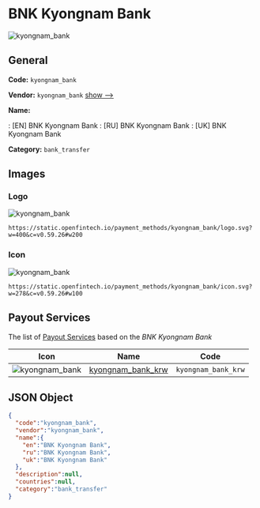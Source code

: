 
# BNK Kyongnam Bank 
![kyongnam_bank](https://static.openfintech.io/payment_methods/kyongnam_bank/logo.svg?w=400&c=v0.59.26#w200)  

## General 
**Code:** `kyongnam_bank` 
 
**Vendor:** `kyongnam_bank` [show -->](/vendors/kyongnam_bank/) 
 
**Name:** 
 
:	[EN] BNK Kyongnam Bank 
:	[RU] BNK Kyongnam Bank 
:	[UK] BNK Kyongnam Bank 
 
**Category:** `bank_transfer` 
 

## Images 

### Logo 
![kyongnam_bank](https://static.openfintech.io/payment_methods/kyongnam_bank/logo.svg?w=400&c=v0.59.26#w200)  

```
https://static.openfintech.io/payment_methods/kyongnam_bank/logo.svg?w=400&c=v0.59.26#w200
```  

### Icon 
![kyongnam_bank](https://static.openfintech.io/payment_methods/kyongnam_bank/icon.svg?w=278&c=v0.59.26#w100)  

```
https://static.openfintech.io/payment_methods/kyongnam_bank/icon.svg?w=278&c=v0.59.26#w100
```  

## Payout Services 
 
The list of [Payout Services](/payout-services/) based on the _BNK Kyongnam Bank_ 

|Icon|Name|Code| 
|:---:|:---:|:---:| 
|![kyongnam_bank](https://static.openfintech.io/payout_methods/kyongnam_bank/icon.png?w=278&c=v0.59.26#w40) |[kyongnam_bank_krw](/payout-services/kyongnam_bank_krw/)|`kyongnam_bank_krw`| 
 

## JSON Object 

```json
{
  "code":"kyongnam_bank",
  "vendor":"kyongnam_bank",
  "name":{
    "en":"BNK Kyongnam Bank",
    "ru":"BNK Kyongnam Bank",
    "uk":"BNK Kyongnam Bank"
  },
  "description":null,
  "countries":null,
  "category":"bank_transfer"
}
```  
